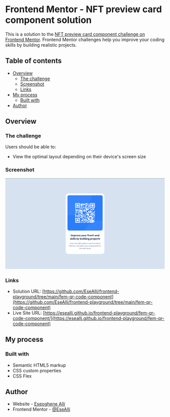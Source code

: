 # Frontend Mentor - NFT preview card component solution

This is a solution to the [NFT preview card component challenge on Frontend Mentor](https://www.frontendmentor.io/challenges/nft-preview-card-component-SbdUL_w0U). Frontend Mentor challenges help you improve your coding skills by building realistic projects.

## Table of contents

- [Overview](#overview)
  - [The challenge](#the-challenge)
  - [Screenshot](#screenshot)
  - [Links](#links)
- [My process](#my-process)
  - [Built with](#built-with)
- [Author](#author)

## Overview

### The challenge

Users should be able to:

- View the optimal layout depending on their device's screen size

### Screenshot

![](./screenshot.PNG)

### Links

- Solution URL: [https://github.com/EseAlli/frontend-playground/tree/main/fem-qr-code-component](https://github.com/EseAlli/frontend-playground/tree/main/fem-qr-code-component)
- Live Site URL: [https://esealli.github.io/frontend-playground/fem-qr-code-component/](https://esealli.github.io/frontend-playground/fem-qr-code-component)

## My process

### Built with

- Semantic HTML5 markup
- CSS custom properties
- CSS Flex

## Author

- Website - [Eseoghene Alli](https://esealli.github.io/)
- Frontend Mentor - [@EseAlli](https://www.frontendmentor.io/profile/EseAlli)
